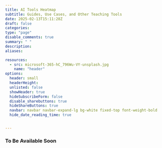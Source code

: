 ```yaml
---
title: AI Tools Heatmap
subtitle: Guides, Use Cases, and Other Teaching Tools
date: 2025-02-13T15:11:28Z 
draft: false
categories: 
type: "page"
disable_comments: true
summary: " "
description:
aliases:

resources:
  - src: microsoft-365-hC_796Wu-VY-unsplash.jpg
    name: "header"
options:
  header: small
  headerHeight:
  unlisted: false
  showHeader: true
  hideSubscribeForm: false
  disable_sharebuttons: true
  hideShareButtons: true
  navbar: navbar navbar-expand-lg bg-white fixed-top font-weight-bold
  hide_date_reading_time: true


---
```


### To Be Available Soon